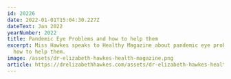 ```yaml
---
id: 20226
date: 2022-01-01T15:04:30.227Z
dateText: Jan 2022
yearNumber: 2022
title: Pandemic Eye Problems and how to help them
excerpt: Miss Hawkes speaks to Healthy Magazine about pandemic eye problems and
  how to help them.
image: /assets/dr-elizabeth-hawkes-health-magazine.png
article: https://drelizabethhawkes.com/assets/dr-elizabeth-hawkes-health-magazine.png
---
```

